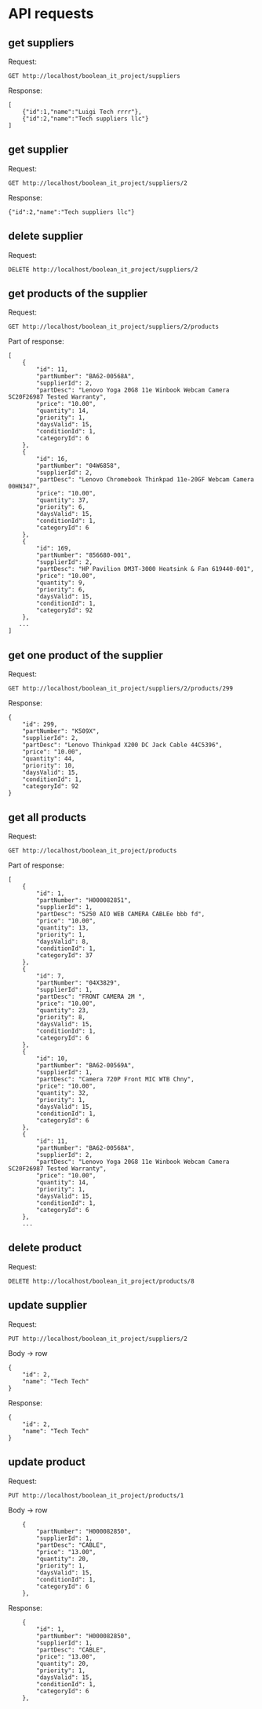 # API requests

## get suppliers
Request:

`GET http://localhost/boolean_it_project/suppliers`

Response:

```
[
    {"id":1,"name":"Luigi Tech rrrr"},
    {"id":2,"name":"Tech suppliers llc"}
]
```

## get supplier
Request:

`GET http://localhost/boolean_it_project/suppliers/2`

Response:

```
{"id":2,"name":"Tech suppliers llc"}
```

## delete supplier
Request:

`DELETE http://localhost/boolean_it_project/suppliers/2`

## get products of the supplier
Request:

`GET http://localhost/boolean_it_project/suppliers/2/products`

Part of response:

```
[
    {
        "id": 11,
        "partNumber": "BA62-00568A",
        "supplierId": 2,
        "partDesc": "Lenovo Yoga 20G8 11e Winbook Webcam Camera SC20F26987 Tested Warranty",
        "price": "10.00",
        "quantity": 14,
        "priority": 1,
        "daysValid": 15,
        "conditionId": 1,
        "categoryId": 6
    },
    {
        "id": 16,
        "partNumber": "04W6858",
        "supplierId": 2,
        "partDesc": "Lenovo Chromebook Thinkpad 11e-20GF Webcam Camera 00HN347",
        "price": "10.00",
        "quantity": 37,
        "priority": 6,
        "daysValid": 15,
        "conditionId": 1,
        "categoryId": 6
    },
    {
        "id": 169,
        "partNumber": "856680-001",
        "supplierId": 2,
        "partDesc": "HP Pavilion DM3T-3000 Heatsink & Fan 619440-001",
        "price": "10.00",
        "quantity": 9,
        "priority": 6,
        "daysValid": 15,
        "conditionId": 1,
        "categoryId": 92
    },
   ...
]
```

## get one product of the supplier
Request:

`GET http://localhost/boolean_it_project/suppliers/2/products/299`

Response:

```
{
    "id": 299,
    "partNumber": "K509X",
    "supplierId": 2,
    "partDesc": "Lenovo Thinkpad X200 DC Jack Cable 44C5396",
    "price": "10.00",
    "quantity": 44,
    "priority": 10,
    "daysValid": 15,
    "conditionId": 1,
    "categoryId": 92
}
```

## get all products
Request:

`GET http://localhost/boolean_it_project/products`

Part of response:
```
[
    {
        "id": 1,
        "partNumber": "H000082851",
        "supplierId": 1,
        "partDesc": "5250 AIO WEB CAMERA CABLEe bbb fd",
        "price": "10.00",
        "quantity": 13,
        "priority": 1,
        "daysValid": 8,
        "conditionId": 1,
        "categoryId": 37
    },
    {
        "id": 7,
        "partNumber": "04X3829",
        "supplierId": 1,
        "partDesc": "FRONT CAMERA 2M ",
        "price": "10.00",
        "quantity": 23,
        "priority": 8,
        "daysValid": 15,
        "conditionId": 1,
        "categoryId": 6
    },
    {
        "id": 10,
        "partNumber": "BA62-00569A",
        "supplierId": 1,
        "partDesc": "Camera 720P Front MIC WTB Chny",
        "price": "10.00",
        "quantity": 32,
        "priority": 1,
        "daysValid": 15,
        "conditionId": 1,
        "categoryId": 6
    },
    {
        "id": 11,
        "partNumber": "BA62-00568A",
        "supplierId": 2,
        "partDesc": "Lenovo Yoga 20G8 11e Winbook Webcam Camera SC20F26987 Tested Warranty",
        "price": "10.00",
        "quantity": 14,
        "priority": 1,
        "daysValid": 15,
        "conditionId": 1,
        "categoryId": 6
    },
    ...
```

## delete product
Request:

`DELETE http://localhost/boolean_it_project/products/8`

## update supplier
Request:

`PUT http://localhost/boolean_it_project/suppliers/2`

Body -> row

```
{
    "id": 2,
    "name": "Tech Tech"
}
```

Response:

```
{
    "id": 2,
    "name": "Tech Tech"
}
```

## update product
Request:

`PUT http://localhost/boolean_it_project/products/1`

Body -> row

```
    {
        "partNumber": "H000082850",
        "supplierId": 1,
        "partDesc": "CABLE",
        "price": "13.00",
        "quantity": 20,
        "priority": 1,
        "daysValid": 15,
        "conditionId": 1,
        "categoryId": 6
    },
```

Response:

```
    {
        "id": 1,
        "partNumber": "H000082850",
        "supplierId": 1,
        "partDesc": "CABLE",
        "price": "13.00",
        "quantity": 20,
        "priority": 1,
        "daysValid": 15,
        "conditionId": 1,
        "categoryId": 6
    },
```
